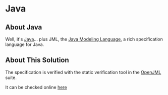 # Java

## About Java

Well, it's [Java](http://openjdk.java.net/)... plus JML, the [Java Modeling Language](http://www.eecs.ucf.edu/~leavens/JML//index.shtml), a rich specification language for Java.

## About This Solution

The specification is verified with the static verification tool in the [OpenJML](https://www.openjml.org/) suite.

It can be checked online [here](https://www.rise4fun.com/OpenJMLESC/y7N)

